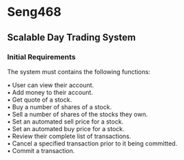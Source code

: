 **<centre><h1> Seng468 </h1></centre>**
<h2>Scalable Day Trading System</h2>
<h3>Initial Requirements</h3>

The system must contains the following functions:

• User can view their account.<br>
• Add money to their account.<br>
• Get quote of a stock.<br>
• Buy a number of shares of a stock.<br>
• Sell a number of shares of the stocks they own.<br>
• Set an automated sell price for a stock.<br>
• Set an automated buy price for a stock.<br>
• Review their complete list of transactions.<br>
• Cancel a specified transaction prior to it being committed.<br>
• Commit a transaction.<br>
